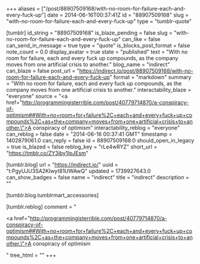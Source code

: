 +++
aliases = ["/post/88907509168/with-no-room-for-failure-each-and-every-fuck-up"]
date = 2014-06-16T00:37:41Z
id = "88907509168"
slug = "with-no-room-for-failure-each-and-every-fuck-up"
type = "tumblr-quote"

[tumblr]
id_string = "88907509168"
is_blaze_pending = false
slug = "with-no-room-for-failure-each-and-every-fuck-up"
can_like = false
can_send_in_message = true
type = "quote"
is_blocks_post_format = false
note_count = 0.0
display_avatar = true
state = "published"
text = "With no room for failure, each and every fuck up compounds, as the company moves from one artificial crisis to another."
blog_name = "indirect"
can_blaze = false
post_url = "https://indirect.io/post/88907509168/with-no-room-for-failure-each-and-every-fuck-up"
format = "markdown"
summary = "With no room for failure, each and every fuck up compounds, as the company moves from one artificial crisis to another."
interactability_blaze = "everyone"
source = "<a href=\"http://programmingisterrible.com/post/40779714870/a-conspiracy-of-optimism##With+no+room+for+failure%2C+each+and+every+fuck+up+compounds%2C+as+the+company+moves+from+one+artificial+crisis+to+another.\">A conspiracy of optimism</a>"
interactability_reblog = "everyone"
can_reblog = false
date = "2014-06-16 00:37:41 GMT"
timestamp = 1402879061.0
can_reply = false
id = 88907509168.0
should_open_in_legacy = true
is_blazed = false
reblog_key = "rLe4wRYZ"
short_url = "https://tmblr.co/ZY3jby1IpJEsm"

[tumblr.blog]
url = "https://indirect.io/"
uuid = "t:PgyUJU3SA2Klwyt81UWAwQ"
updated = 1739927643.0
can_show_badges = false
name = "indirect"
title = "indirect"
description = ""

[tumblr.blog.tumblrmart_accessories]

[tumblr.reblog]
comment = "<p><a href=\"http://programmingisterrible.com/post/40779714870/a-conspiracy-of-optimism##With+no+room+for+failure%2C+each+and+every+fuck+up+compounds%2C+as+the+company+moves+from+one+artificial+crisis+to+another.\">A conspiracy of optimism</a></p>"
tree_html = ""
+++
